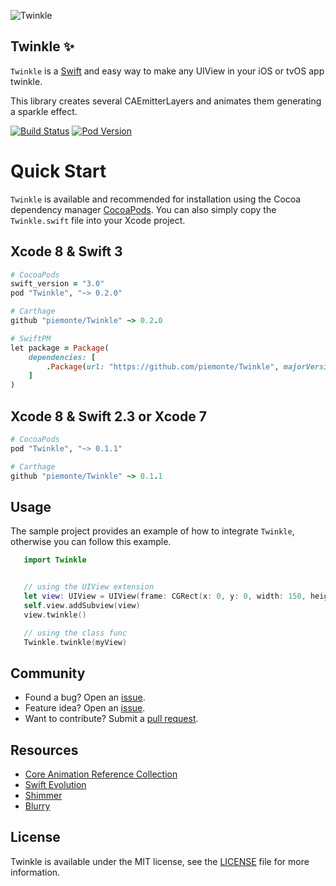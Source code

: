 ![Twinkle](https://raw.github.com/piemonte/twinkle/master/twinkle.gif)

## Twinkle :sparkles:

`Twinkle` is a [Swift](https://developer.apple.com/swift/) and easy way to make any UIView in your iOS or tvOS app twinkle.

This library creates several CAEmitterLayers and animates them generating a sparkle effect.

[![Build Status](https://travis-ci.org/piemonte/Twinkle.svg?branch=master)](https://travis-ci.org/piemonte/Twinkle) [![Pod Version](https://img.shields.io/cocoapods/v/Twinkle.svg?style=flat)](http://cocoadocs.org/docsets/Twinkle/)

# Quick Start

`Twinkle` is available and recommended for installation using the Cocoa dependency manager [CocoaPods](http://cocoapods.org/). You can also simply copy the `Twinkle.swift` file into your Xcode project.

## Xcode 8 & Swift 3

```ruby
# CocoaPods
swift_version = "3.0"
pod "Twinkle", "~> 0.2.0"

# Carthage
github "piemonte/Twinkle" ~> 0.2.0

# SwiftPM
let package = Package(
    dependencies: [
        .Package(url: "https://github.com/piemonte/Twinkle", majorVersion: 0)
    ]
)
```

## Xcode 8 & Swift 2.3 or Xcode 7

```ruby
# CocoaPods
pod "Twinkle", "~> 0.1.1"

# Carthage
github "piemonte/Twinkle" ~> 0.1.1
```

## Usage

The sample project provides an example of how to integrate `Twinkle`, otherwise you can follow this example.

``` Swift
   import Twinkle
```

``` Swift

   // using the UIView extension
   let view: UIView = UIView(frame: CGRect(x: 0, y: 0, width: 150, height: 50))
   self.view.addSubview(view)
   view.twinkle()

   // using the class func
   Twinkle.twinkle(myView)
```

## Community

- Found a bug? Open an [issue](https://github.com/piemonte/twinkle/issues).
- Feature idea? Open an [issue](https://github.com/piemonte/twinkle/issues).
- Want to contribute? Submit a [pull request](https://github.com/piemonte/twinkle/pulls).

## Resources

* [Core Animation Reference Collection](https://developer.apple.com/library/ios/documentation/Cocoa/Reference/CoreAnimation_framework/index.html)
* [Swift Evolution](https://github.com/apple/swift-evolution)
* [Shimmer](https://github.com/facebook/shimmer)
* [Blurry](https://github.com/piemonte/Blurry)

## License

Twinkle is available under the MIT license, see the [LICENSE](https://github.com/piemonte/twinkle/blob/master/LICENSE) file for more information.
